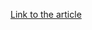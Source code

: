 [Link to the article](https://bleepingcomputer.com/news/security/mimecast-links-security-breach-to-solarwinds-hackers/)
